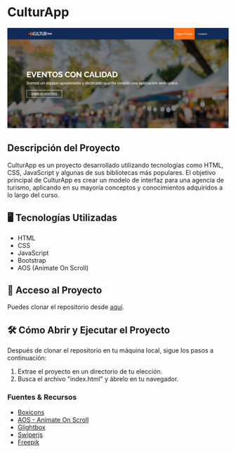 # CulturApp

![CulturaApp](https://github.com/r3l4x1n/CulturApp_LandingPage/blob/main/assets/img/portafolio/Captura.PNG)

## Descripción del Proyecto

CulturApp es un proyecto desarrollado utilizando tecnologías como HTML, CSS, JavaScript y algunas de sus bibliotecas más populares. El objetivo principal de CulturApp es crear un modelo de interfaz para una agencia de turismo, aplicando en su mayoría conceptos y conocimientos adquiridos a lo largo del curso.

## 🖥 Tecnologías Utilizadas

- HTML
- CSS
- JavaScript
- Bootstrap
- AOS (Animate On Scroll)

## 📁 Acceso al Proyecto

Puedes clonar el repositorio desde [aquí](https://github.com/r3l4x1n/CulturApp_LandingPage.git).

## 🛠️ Cómo Abrir y Ejecutar el Proyecto

Después de clonar el repositorio en tu máquina local, sigue los pasos a continuación:

1. Extrae el proyecto en un directorio de tu elección.
2. Busca el archivo "index.html" y ábrelo en tu navegador.

### Fuentes & Recursos

- [Boxicons](https://boxicons.com/)
- [AOS - Animate On Scroll](https://michalsnik.github.io/aos/)
- [Glightbox](https://github.com/backdrop-contrib/glightbox)
- [Swiperjs](https://swiperjs.com/)
- [Freepik](https://www.freepik.es/)

